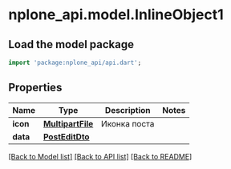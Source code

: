 # nplone_api.model.InlineObject1

## Load the model package
```dart
import 'package:nplone_api/api.dart';
```

## Properties
Name | Type | Description | Notes
------------ | ------------- | ------------- | -------------
**icon** | [**MultipartFile**](MultipartFile.md) | Иконка поста | 
**data** | [**PostEditDto**](PostEditDto.md) |  | 

[[Back to Model list]](../README.md#documentation-for-models) [[Back to API list]](../README.md#documentation-for-api-endpoints) [[Back to README]](../README.md)


